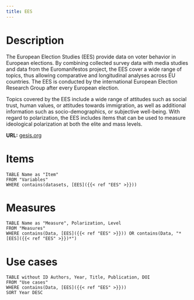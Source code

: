 ```yaml
---
title: EES
---
```

# Description

The European Election Studies (EES) provide data on voter behavior in European elections. By combining collected survey data with media studies and data from the Euromanifestos project, the EES cover a wide range of topics, thus allowing comparative and longitudinal analyses across EU countries. The EES is conducted by the international European Election Research Group after every European election.

Topics covered by the EES include a wide range of attitudes such as social trust, human values, or attitudes towards immigration, as well as additional information such as socio-demographics, or subjective well-being. With regard to polarization, the EES includes items that can be used to measure ideological polarization at both the elite and mass levels.

**URL:** [gesis.org](https://www.gesis.org/en/services/finding-and-accessing-data/international-survey-programs/european-election-studies)
# Items
```dataview
TABLE Name as "Item"
FROM "Variables"
WHERE contains(datasets, [EES]({{< ref "EES" >}}))
```
# Measures
```dataview
TABLE Name as "Measure", Polarization, Level
FROM "Measures"
WHERE contains(Data, [EES]({{< ref "EES" >}})) OR contains(Data, "*[EES]({{< ref "EES" >}})*")
```
# Use cases
```dataview
TABLE without ID Authors, Year, Title, Publication, DOI
FROM "Use cases"
WHERE contains(Data, [EES]({{< ref "EES" >}}))
SORT Year DESC
```